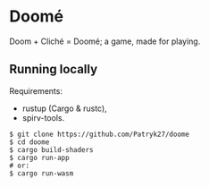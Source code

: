 # Doomé

Doom + Cliché = Doomé; a game, made for playing.

## Running locally

Requirements:

- rustup (Cargo & rustc),
- spirv-tools.

``` shell
$ git clone https://github.com/Patryk27/doome
$ cd doome
$ cargo build-shaders
$ cargo run-app
# or:
$ cargo run-wasm
```
